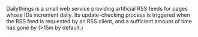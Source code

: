Dailythings is a small web service providing artificial RSS feeds for pages whose IDs increment daily. Its update-checking process is triggered when the RSS feed is requested by an RSS client, and a sufficient amount of time has gone by (>15m by default.)
